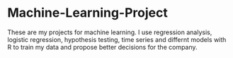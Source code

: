 
# Machine-Learning-Project
These are my projects for machine learning. I use regression analysis, logistic regression, hypothesis testing, time series and differnt models with R to train my data and propose better decisions for the company.
